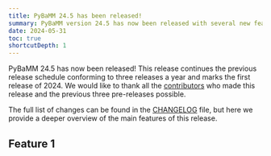 ```yaml
---
title: PyBaMM 24.5 has been released!
summary: PyBaMM version 24.5 has now been released with several new features and improvements.
date: 2024-05-31
toc: true
shortcutDepth: 1
---
```


PyBaMM 24.5 has now been released! This release continues the previous release schedule conforming to three releases a year and marks the first release of 2024. We would like to thank all the [contributors](https://pybamm.org/teams/) who made this release and the previous three pre-releases possible.

The full list of changes can be found in the [CHANGELOG](https://pybamm.org/changelog/) file, but here we provide a deeper overview of the main features of this release.

## Feature 1
